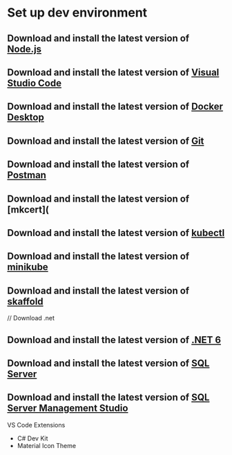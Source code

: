 # Set up dev environment

## Download and install the latest version of [Node.js](https://nodejs.org/en/)

## Download and install the latest version of [Visual Studio Code](https://code.visualstudio.com/)

## Download and install the latest version of [Docker Desktop](https://www.docker.com/products/docker-desktop)

## Download and install the latest version of [Git](https://git-scm.com/downloads)

## Download and install the latest version of [Postman](https://www.postman.com/downloads/)

## Download and install the latest version of [mkcert](

## Download and install the latest version of [kubectl](https://kubernetes.io/docs/tasks/tools/)

## Download and install the latest version of [minikube](https://minikube.sigs.k8s.io/docs/start/)

## Download and install the latest version of [skaffold](https://skaffold.dev/docs/install/)

// Download .net

## Download and install the latest version of [.NET 6](https://dotnet.microsoft.com/download/dotnet/6.0)

## Download and install the latest version of [SQL Server](https://www.microsoft.com/en-us/sql-server/sql-server-downloads)

## Download and install the latest version of [SQL Server Management Studio](https://docs.microsoft.com/en-us/sql/ssms/download-sql-server-management-studio-ssms?view=sql-server-ver15)

VS Code Extensions

- C# Dev Kit
- Material Icon Theme
